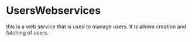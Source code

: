 # UsersWebservices

this is a web service that is used to manage users. It is allows creation and fatching of users.